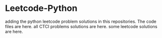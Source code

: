 # Leetcode-Python
adding the python leetcode problem solutions in this repositories. 
The code files are here.
all CTCI problems solutions are here.
some leetcode solutions are here.














































































































































































































































































































































































































































































































































































































































































































































































































































































































































